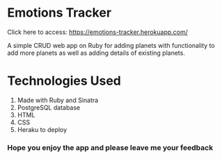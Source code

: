 # Emotions Tracker

Click here to access: https://emotions-tracker.herokuapp.com/

A simple CRUD web app on Ruby for adding planets with functionality to add more planets as well as adding details of existing planets.

# Technologies Used

1. Made with Ruby and Sinatra
2. PostgreSQL database
3. HTML
4. CSS
5. Heraku to deploy

### Hope you enjoy the app and please leave me your feedback